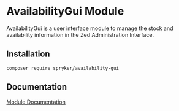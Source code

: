 # AvailabilityGui Module

AvailabilityGui is a user interface module to manage the stock and availability information in the Zed Administration Interface.

## Installation

```
composer require spryker/availability-gui
```

## Documentation

[Module Documentation](https://academy.spryker.com/developing_with_spryker/module_guide/inventory/availability.html)
